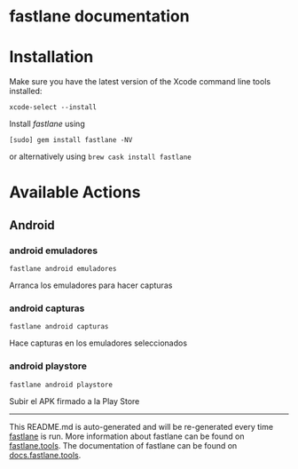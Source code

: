 fastlane documentation
================
# Installation

Make sure you have the latest version of the Xcode command line tools installed:

```
xcode-select --install
```

Install _fastlane_ using
```
[sudo] gem install fastlane -NV
```
or alternatively using `brew cask install fastlane`

# Available Actions
## Android
### android emuladores
```
fastlane android emuladores
```
Arranca los emuladores para hacer capturas
### android capturas
```
fastlane android capturas
```
Hace capturas en los emuladores seleccionados
### android playstore
```
fastlane android playstore
```
Subir el APK firmado a la Play Store

----

This README.md is auto-generated and will be re-generated every time [fastlane](https://fastlane.tools) is run.
More information about fastlane can be found on [fastlane.tools](https://fastlane.tools).
The documentation of fastlane can be found on [docs.fastlane.tools](https://docs.fastlane.tools).
